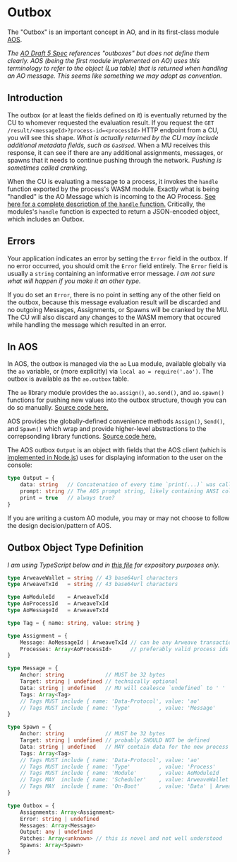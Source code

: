 # Outbox

The "Outbox" is an important concept in AO, and in its first-class module [AOS](https://github.com/permaweb/aos).

_The [AO Draft 5 Spec](https://gygbo2cdld7i3t624il5zxa3ezyv6sa2ikvhrlmabah2etw45wua.arweave.net/NgwXaENY_o3P2uIX3NwbJnFfSBpCqnitgAgPok7c7ag/#/spec) references "outboxes" but does not define them clearly. AOS (being the first module implemented on AO) uses this terminology to refer to the object (Lua table) that is returned when handling an AO message. This seems like something we may adopt as convention._

## Introduction

The outbox (or at least the fields defined on it) is eventually returned by the CU to whomever requested the evaluation result. If you request the `GET /result/<messageId>?process-id=<processId>` HTTP endpoint from a CU, you will see this shape. _What is actually returned by the CU may include additional metadata fields, such as `GasUsed`._ When a MU receives this response, it can see if there are any additional assignments, messages, or spawns that it needs to continue pushing through the network. _Pushing is sometimes called cranking._

When the CU is evaluating a message to a process, it invokes the `handle` function exported by the process's WASM module. Exactly what is being "handled" is the AO Message which is incoming to the AO Process. [See here for a complete description of the `handle` function.](./HANDLE.md) Critically, the modules's `handle` function is expected to return a JSON-encoded object, which includes an Outbox.

## Errors

Your application indicates an error by setting the `Error` field in the outbox. If no error occurred, you should omit the `Error` field entirely. The `Error` field is usually a `string` containing an informative error message. _I am not sure what will happen if you make it an other type._

If you do set an `Error`, there is no point in setting any of the other field on the outbox, because this message evaluation result will be discarded and no outgoing Messages, Assignments, or Spawns will be cranked by the MU. The CU will also discard any changes to the WASM memory that occured while handling the message which resulted in an error.

## In AOS

In AOS, the outbox is managed via the `ao` Lua module, available globally via the `ao` variable, or (more explicitly) via `local ao = require('.ao')`. The outbox is available as the `ao.outbox` table.

The `ao` library module provides the `ao.assign()`, `ao.send()`, and `ao.spawn()` functions for pushing new values into the outbox structure, though you can do so manually. [Source code here.](https://github.com/permaweb/aos/blob/main/process/ao.lua)

AOS provides the globally-defined convenience methods `Assign()`, `Send()`, and `Spawn()` which wrap and provide higher-level abstractions to the correpsonding library functions. [Source code here.](https://github.com/permaweb/aos/blob/main/process/process.lua)

The AOS outbox `Output` is an object with fields that the AOS client (which is [implemented in Node.js](https://github.com/permaweb/aos/tree/main/src)) uses for displaying information to the user on the console:

```TypeScript
type Output = {
    data: string   // Concatenation of every time `print(...)` was called during this message evaluation
    prompt: string // The AOS prompt string, likely containing ANSI color escape codes
    print = true   // always true?
}
```

If you are writing a custom AO module, you may or may not choose to follow the design decision/pattern of AOS.

## Outbox Object Type Definition

_I am using TypeScript below and in [this file](./OUTBOX.ts) for expository purposes only._

```TypeScript
type ArweaveWallet = string // 43 base64url characters
type ArweaveTxId   = string // 43 base64url characters

type AoModuleId    = ArweaveTxId
type AoProcessId   = ArweaveTxId
type AoMessageId   = ArweaveTxId

type Tag = { name: string, value: string }

type Assignment = {
    Message: AoMessageId | ArweaveTxId // can be any Arweave transaction
    Processes: Array<AoProcessId>      // preferably valid process ids
}

type Message = {
    Anchor: string             // MUST be 32 bytes
    Target: string | undefined // technically optional
    Data: string | undefined   // MU will coalesce `undefined` to ' '
    Tags: Array<Tag>
    // Tags MUST include { name: 'Data-Protocol', value: 'ao'                 }
    // Tags MUST include { name: 'Type'         , value: 'Message'            }
}

type Spawn = {
    Anchor: string             // MUST be 32 bytes
    Target: string | undefined // probably SHOULD NOT be defined
    Data: string | undefined   // MAY contain data for the new process to use
    Tags: Array<Tag>
    // Tags MUST include { name: 'Data-Protocol', value: 'ao'                 }
    // Tags MUST include { name: 'Type'         , value: 'Process'            }
    // Tags MUST include { name: 'Module'       , value: AoModuleId           }
    // Tags MAY  include { name: 'Scheduler'    , value: ArweaveWallet        }
    // Tags MAY  include { name: 'On-Boot'      , value: 'Data' | ArweaveTxId }
}

type Outbox = {
    Assignments: Array<Assignment>
    Error: string | undefined
    Messages: Array<Message>
    Output: any | undefined
    Patches: Array<unknown> // this is novel and not well understood
    Spawns: Array<Spawn>
}
```
